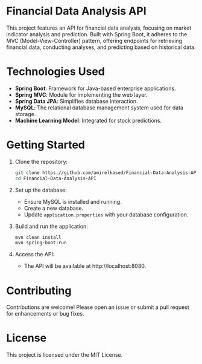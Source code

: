 # Financial Data Analysis API
This project features an API for financial data analysis, focusing on market indicator analysis and prediction. Built with Spring Boot, it adheres to the MVC (Model-View-Controller) pattern, offering endpoints for retrieving financial data, conducting analyses, and predicting based on historical data.

# Technologies Used
- **Spring Boot**: Framework for Java-based enterprise applications.
- **Spring MVC**: Module for implementing the web layer.
- **Spring Data JPA**: Simplifies database interaction.
- **MySQL**: The relational database management system used for data storage.
- **Machine Learning Model**: Integrated for stock predictions.

# Getting Started
1. Clone the repository:
   
   ```bash
   git clone https://github.com/amirelkased/Financial-Data-Analysis-API.git
   cd Financial-Data-Analysis-API
   ```

2. Set up the database:
   - Ensure MySQL is installed and running.
   - Create a new database.
   - Update `application.properties` with your database configuration.

3. Build and run the application:
   
   ```bash
   mvn clean install
   mvn spring-boot:run
   ```

4. Access the API:
   - The API will be available at http://localhost:8080.

# Contributing
Contributions are welcome! Please open an issue or submit a pull request for enhancements or bug fixes.

# License
This project is licensed under the MIT License.
